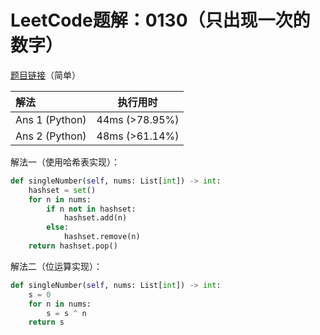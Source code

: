 # LeetCode题解：0130（只出现一次的数字）

[题目链接](https://leetcode-cn.com/problems/single-number/)（简单）

| 解法           | 执行用时       |
| :------------- | -------------- |
| Ans 1 (Python) | 44ms (>78.95%) |
| Ans 2 (Python) | 48ms (>61.14%) |

解法一（使用哈希表实现）：

```python
def singleNumber(self, nums: List[int]) -> int:
    hashset = set()
    for n in nums:
        if n not in hashset:
            hashset.add(n)
        else:
            hashset.remove(n)
    return hashset.pop()
```

解法二（位运算实现）：

```python
def singleNumber(self, nums: List[int]) -> int:
    s = 0
    for n in nums:
        s = s ^ n
    return s
```